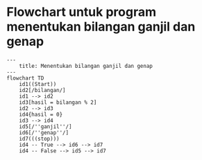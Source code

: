 # Flowchart untuk program menentukan bilangan ganjil dan genap

```mermaid
---
    title: Menentukan bilangan ganjil dan genap
---
flowchart TD
    id1((Start))
    id2[/bilangan/]
    id1 --> id2
    id3[hasil = bilangan % 2]
    id2 --> id3
    id4{hasil = 0}
    id3 --> id4
    id5[/''ganjil''/]
    id6[/''genap''/]
    id7(((stop)))
    id4 -- True --> id6 --> id7
    id4 -- False --> id5 --> id7
```